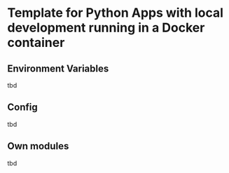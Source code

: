 # Template for Python Apps with local development running in a Docker container
## Environment Variables
tbd
## Config
tbd
## Own modules
tbd